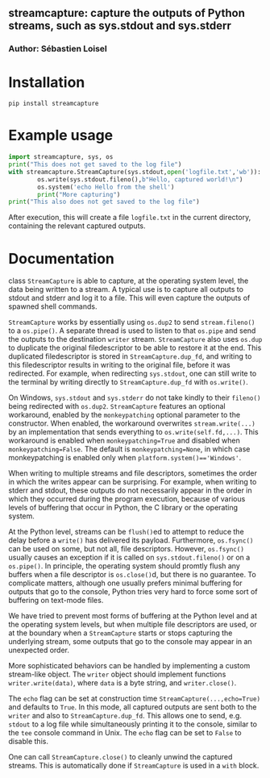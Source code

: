 
## streamcapture: capture the outputs of Python streams, such as sys.stdout and sys.stderr

### Author: Sébastien Loisel

# Installation

`pip install streamcapture`

# Example usage

```python
import streamcapture, sys, os
print("This does not get saved to the log file")
with streamcapture.StreamCapture(sys.stdout,open('logfile.txt','wb')):
        os.write(sys.stdout.fileno(),b"Hello, captured world!\n")
        os.system('echo Hello from the shell')
        print("More capturing")
print("This also does not get saved to the log file")
```

After execution, this will create a file `logfile.txt` in the current directory, containing
the relevant captured outputs.

# Documentation

class `StreamCapture` is able to capture, at the operating system level, the data being
written to a stream. A typical use is to capture all outputs to stdout and stderr
and log it to a file. This will even capture the outputs of spawned shell commands.

`StreamCapture` works by essentially using `os.dup2` to send `stream.fileno()` to a `os.pipe()`.
A separate thread is used to listen to that `os.pipe` and send the outputs to the destination
`writer` stream. `StreamCapture` also uses `os.dup` to duplicate the original filedescriptor to be able
to restore it at the end. This duplicated filedescriptor is stored in `StreamCapture.dup_fd`, and
writing to this filedescriptor results in writing to the original file, before it was redirected.
For example, when redirecting `sys.stdout`, one can still write to the terminal by writing directly
to `StreamCapture.dup_fd` with `os.write()`.

On Windows, `sys.stdout` and `sys.stderr` do not take kindly to their `fileno()` being
redirected with `os.dup2`. `StreamCapture` features an optional workaround, enabled by the
`monkeypatching` optional parameter to the constructor. When enabled, the workaround
overwrites `stream.write(...)` by an implementation that sends everything to `os.write(self.fd,...)`.
This workaround is enabled when `monkeypatching=True` and disabled when `monkeypatching=False`.
The default is `monkeypatching=None`, in which case monkeypatching is enabled only when 
`platform.system()=='Windows'`.

When writing to multiple streams and file descriptors, sometimes the order in which the writes
appear can be surprising. For example, when writing to stderr and stdout, these outputs do not
necessarily appear in the order in which they occurred during the program execution, because
of various levels of buffering that occur in Python, the C library or the operating system.

At the Python level, streams can be `flush()`ed to attempt to reduce the delay before a `write()`
has delivered its payload. Furthermore, `os.fsync()` can be used on some, but not all, file descriptors.
However, `os.fsync()` usually causes an exception if it is called on `sys.stdout.fileno()` or on a
`os.pipe()`. In principle, the operating system should promtly flush any buffers when a file descriptor
is `os.close()`d, but there is no guarantee. To complicate matters, although one usually prefers minimal
buffering for outputs that go to the console, Python tries very hard to force some sort of buffering on
text-mode files.

We have tried to prevent most forms of buffering at the Python level and at the operating system levels,
but when multiple file descriptors are used, or at the boundary when a `StreamCapture` starts or stops
capturing the underlying stream, some outputs that go to the console may appear in an unexpected order.

More sophisticated behaviors can be handled by implementing a custom stream-like object.
The `writer` object should implement functions `writer.write(data)`, where `data` is a byte string,
and `writer.close()`.

The `echo` flag can be set at construction time `StreamCapture(...,echo=True)` and defaults to `True`.
In this mode, all captured outputs are sent both to the `writer` and also to `StreamCapture.dup_fd`.
This allows one to send, e.g. `stdout` to a log file while simultaneously printing it to the console,
similar to the `tee` console command in Unix. The `echo` flag can be set to `False` to disable this.

One can call `StreamCapture.close()` to cleanly unwind the captured streams. This is automatically
done if `StreamCapture` is used in a `with` block.

